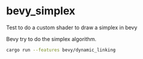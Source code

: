 # bevy_simplex
Test to do a custom shader to draw a simplex in bevy

Bevy try to do the simplex algorithm.

```bash
cargo run --features bevy/dynamic_linking
```
